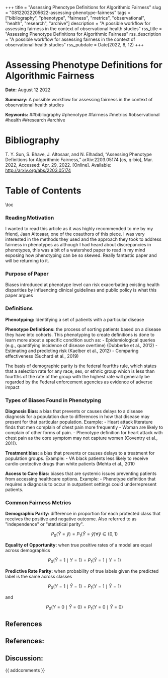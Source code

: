 +++
title = "Assessing Phenotype Definitions for Algorithmic Fairness"
slug = "08122022205622-assessing-phenotype-fairness"
tags = ["bibliography", "phenotype", "fairness", "metrics", "observational", "health", "research", "archive"]
description = "A possible workflow for assessing fairness in the context of observational health studies"
rss_title = "Assessing Phenotype Definitions for Algorithmic Fairness"
rss_description = "A possible workflow for assessing fairness in the context of observational health studies"
rss_pubdate = Date(2022, 8, 12)
+++



Assessing Phenotype Definitions for Algorithmic Fairness
=========

**Date:** August 12 2022

**Summary:** A possible workflow for assessing fairness in the context of observational health studies

**Keywords:** ##bibliography #phenotype #fairness #metrics #observational #health ##research #archive

Bibliography
==========

T. Y. Sun, S. Bhave, J. Altosaar, and N. Elhadad, “Assessing Phenotype Definitions for Algorithmic Fairness,” arXiv:2203.05174 [cs, q-bio], Mar. 2022, Accessed: Apr. 29, 2022. [Online]. Available: http://arxiv.org/abs/2203.05174

Table of Contents
=========

\toc

### Reading Motivation

I wanted to read this article as it was highly recommended to me by my friend, Jaan Altosaar, one of the coauthors of this piece. I was very interested in the methods they used and the approach they took to address fairness in phenotypes as although I had heard about discrepancies in phenotypes, this was a bit of a watershed paper to read in my mind exposing how phenotyping can be so skewed. Really fantastic paper and will be returning to it.

### Purpose of Paper

Biases introduced at phenotype level can risk exacerbating existing health disparities by influencing clinical guidelines and public policy is what this paper argues

### Definitions

**Phenotyping:** Identifying a set of patients with a particular disease

**Phenotype Definitions:** the process of sorting patients based on a disease they have into cohorts. This phenotyping to create definitions is done to learn more about a specific condition such as: 	- Epidemiological queries (e.g., quantifying incidence of disease overtime) (Dubberke et al., 2012) 	- Estimating and predicting risk (Kaelber et al., 2012)  	- Comparing effectiveness (Suchard et al., 2019)

The basis of demographic parity is the federal fourfths rule, which states that a selection rate for any race, sex, or ethnic group which is less than fourfths of the rate of the group with the highest rate will generally be regarded by the Federal enforcement agencies as evidence of adverse impact

### Types of Biases Found in Phenotyping

**Diagnosis Bias:** a bias that prevents or causes delays to a disease diagnosis for a population due to differences in how that disease may present for that particular population. Example: 	- Heart attack literature finds that men complain of chest pain more frequently 	- Woman are likely to complain of other forms of pain. 	- Phenotype definition for heart attack with chest pain as the core symptom may not capture women (Coventry et al., 2011).

**Treatment bias:** a bias that prevents or causes delays to a treatment for population groups. Example: 	- VA black patients less likely to receive cardio-protective drugs than white patients (Mehta et al., 2010 

**Access to Care Bias:** biases that are systemic issues preventing patients from accessing healthcare options. Example: 	- Phenotype definition that requires a diagnosis to occur in outpatient settings could underrepresent patients.

### Common Fairness Metrics

**Demographic Parity:** difference in proportion for each protected class that receives the positive and negative outcome. Also referred to as "independence" or "statistical parity".

$$
P_0(\hat{Y}=\hat{y})=P_1(\hat{Y}=\hat{y}) \forall \hat{y} \in\{0,1\}
$$

**Equality of Opportunity:** when true positive rates of a model are equal across demographics

$$
P_0(\hat{Y}=1 \mid Y=1)=P_1(\hat{Y}=1 \mid Y=1)
$$

**Predictive Rate Parity:** when probability of true labels given the predicted label is the same across classes

$$
P_0(Y=1 \mid \hat{Y}=1)=P_1(Y=1 \mid \hat{Y}=1)
$$

and 

$$
P_0(Y=0 \mid \hat{Y}=0)=P_1(Y=0 \mid \hat{Y}=0)
$$

## References

## References:
## Discussion: 

{{ addcomments }}
